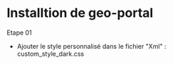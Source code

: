 # Installtion de geo-portal
Etape 01
- Ajouter le style personnalisé dans le fichier "Xml" : custom_style_dark.css